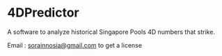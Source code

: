 # 4DPredictor
A software to analyze historical Singapore Pools 4D numbers that strike.

Email : sorainnosia@gmail.com to get a license
